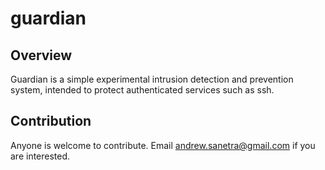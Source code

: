 # guardian

## Overview

Guardian is a simple experimental intrusion detection and prevention system,
intended to protect authenticated services such as ssh.

## Contribution

Anyone is welcome to contribute. Email andrew.sanetra@gmail.com if you are
interested.
